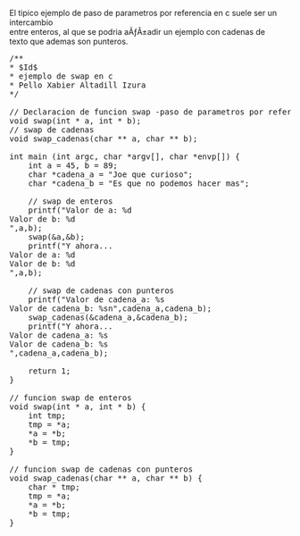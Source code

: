 El tipico ejemplo de paso de parametros por referencia en c suele ser un intercambio<br> entre enteros, al que se podria aÃƒÂ±adir un ejemplo con cadenas de <br>texto que ademas son punteros.
<pre>
/**
* $Id$
* ejemplo de swap en c
* Pello Xabier Altadill Izura
*/

// Declaracion de funcion swap -paso de parametros por referencias-
void swap(int * a, int * b);
// swap de cadenas
void swap_cadenas(char ** a, char ** b);

int main (int argc, char *argv[], char *envp[]) {
    int a = 45, b = 89;
    char *cadena_a = "Joe que curioso";
    char *cadena_b = "Es que no podemos hacer mas";

    // swap de enteros
    printf("Valor de a: %d
Valor de b: %d
",a,b);
    swap(&a,&b);
    printf("Y ahora...
Valor de a: %d
Valor de b: %d
",a,b);
    
    // swap de cadenas con punteros
    printf("Valor de cadena_a: %s
Valor de cadena_b: %sn",cadena_a,cadena_b);
    swap_cadenas(&cadena_a,&cadena_b);
    printf("Y ahora...
Valor de cadena_a: %s
Valor de cadena_b: %s
",cadena_a,cadena_b);

    return 1;
}

// funcion swap de enteros
void swap(int * a, int * b) {
    int tmp;
    tmp = *a;
    *a = *b;
    *b = tmp;
}

// funcion swap de cadenas con punteros
void swap_cadenas(char ** a, char ** b) {
    char * tmp;
    tmp = *a;
    *a = *b;
    *b = tmp;
}
</pre>